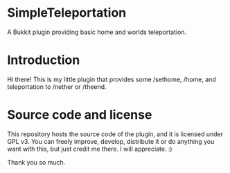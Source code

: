 # SimpleTeleportation
A Bukkit plugin providing basic home and worlds teleportation.

# Introduction
Hi there! This is my little plugin that provides some /sethome, /home, and teleportation to /nether or /theend.

# Source code and license
This repository hosts the source code of the plugin, and it is licensed under GPL v3. You can freely improve, develop, distribute it or do anything you want with this, but just credit me there. I will appreciate. :)

Thank you so much.

